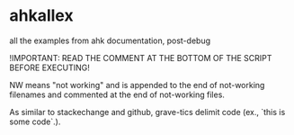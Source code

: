 # ahkallex
all the examples from ahk documentation, post-debug

!IMPORTANT: READ THE COMMENT AT THE BOTTOM OF THE SCRIPT BEFORE EXECUTING!

NW means "not working" and is appended to the end of not-working filenames and commented at the end of not-working files.

As similar to stackechange and github, grave-tics delimit code (ex., &#96;this is some code&#96;.).
